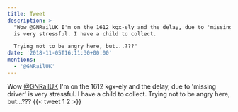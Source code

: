 ```yaml
---
title: Tweet
description: >-
  "Wow @GNRailUK I'm on the 1612 kgx-ely and the delay, due to 'missing driver'
  is very stressful. I have a child to collect.

  Trying not to be angry here, but...???"
date: '2018-11-05T16:11:30+00:00'
mentions:
  - '@GNRailUK'
---
```

Wow [@GNRailUK](https://twitter.com/@GNRailUK) I'm on the 1612 kgx-ely and the delay, due to 'missing driver' is very stressful. I have a child to collect.
Trying not to be angry here, but...???
      {{< tweet 1 2 >}}
    
